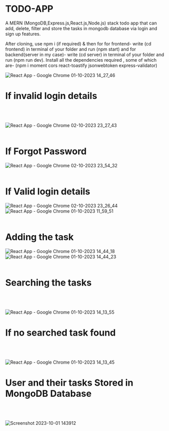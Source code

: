 
# TODO-APP
A MERN (MongoDB,Express.js,React.js,Node.js) stack todo app that can add, delete, filter and store the tasks in mongodb database via login and sign up features.

After cloning, use npm i (if required) & then for for frontend- write (cd frontend) in terminal of your folder and run (npm start)
and for backend(server in my case)-  write (cd server) in terminal of your folder and run (npm run dev).
Install all the dependencies required , some of which are- (npm i moment cors react-toastify jsonwebtoken express-validator)


![React App - Google Chrome 01-10-2023 14_27_46](https://github.com/mtg718/TODO-APP/assets/135738292/73b3a7e9-e87b-40be-9dff-d95136eaa0b5)
<h1>If invalid login details</h1>
<br></br>

![React App - Google Chrome 02-10-2023 23_27_43](https://github.com/mtg718/TODO-APP/assets/135738292/9dc29b41-4927-446a-97b0-c6555dbaea2c)
<br></br>
<h1>If Forgot Password</h1>

![React App - Google Chrome 02-10-2023 23_54_32](https://github.com/mtg718/TODO-APP/assets/135738292/c7c3ba7c-760f-4291-b010-bf4ea0b1da54)
<br></br>
<h1>If Valid login details</h1>

![React App - Google Chrome 02-10-2023 23_26_44](https://github.com/mtg718/TODO-APP/assets/135738292/6922ecc7-3256-4559-a431-862229f0e69d)
![React App - Google Chrome 01-10-2023 11_59_51](https://github.com/mtg718/TODO-APP/assets/135738292/839a4775-19df-4d73-8da2-f20bf542f554)
<br></br>
<h1>Adding the task</h1>

![React App - Google Chrome 01-10-2023 14_44_18](https://github.com/mtg718/TODO-APP/assets/135738292/028178d2-8dc9-4313-bbfe-c650a904bc65)
![React App - Google Chrome 01-10-2023 14_44_23](https://github.com/mtg718/TODO-APP/assets/135738292/e4b9dc93-4fd0-4803-9233-cad91fa29163)
<br></br>
<h1>Searching the tasks</h1>
<br></br>

![React App - Google Chrome 01-10-2023 14_13_55](https://github.com/mtg718/TODO-APP/assets/135738292/03fbbdaf-f66c-48c1-9f4c-941e26929b95)
<h1>If no searched task found</h1>
<br></br>

![React App - Google Chrome 01-10-2023 14_13_45](https://github.com/mtg718/TODO-APP/assets/135738292/eeb9fc1d-f30a-43c3-981e-f87e766bf207)
<h1>User  and their tasks  Stored in MongoDB Database</h1>
<br></br>

![Screenshot 2023-10-01 143912](https://github.com/mtg718/TODO-APP/assets/135738292/98b32e72-4f2f-4fff-9a34-c8d82be9dde9)


